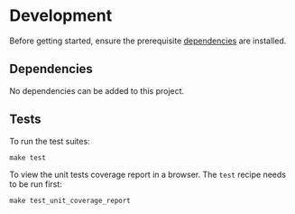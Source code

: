 # Development

Before getting started, ensure the prerequisite [dependencies](./DEPENDENCIES.md) are installed.

## Dependencies

No dependencies can be added to this project.

## Tests

To run the test suites:

```
make test
```

To view the unit tests coverage report in a browser. The `test` recipe needs to be run first:

```
make test_unit_coverage_report
```
